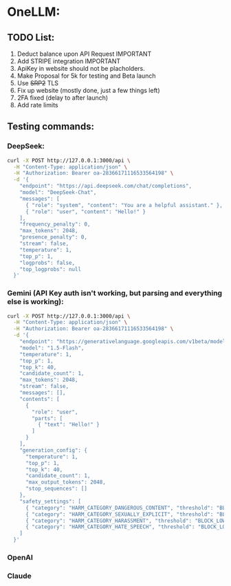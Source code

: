# OneLLM:

## TODO List:
1. Deduct balance upon API Request IMPORTANT
1. Add STRIPE integration IMPORTANT
1. ApiKey in website should not be placholders. 
1. Make Proposal for 5k for testing and Beta launch
1. Use ~~SRP2~~ TLS
1. Fix up website (mostly done, just a few things left)
1. 2FA fixed (delay to after launch)
1. Add rate limits

## Testing commands:
### DeepSeek:
```zsh
curl -X POST http://127.0.0.1:3000/api \
  -H "Content-Type: application/json" \
  -H "Authorization: Bearer oa-28366171116533564198" \
  -d '{
    "endpoint": "https://api.deepseek.com/chat/completions",
    "model": "DeepSeek-Chat",
    "messages": [
      { "role": "system", "content": "You are a helpful assistant." },
      { "role": "user", "content": "Hello!" }
    ],
    "frequency_penalty": 0,
    "max_tokens": 2048,
    "presence_penalty": 0,
    "stream": false,
    "temperature": 1,
    "top_p": 1,
    "logprobs": false,
    "top_logprobs": null
  }'
```

### Gemini (API Key auth isn't working, but parsing and everything else is working): 

```zsh
curl -X POST http://127.0.0.1:3000/api \
  -H "Content-Type: application/json" \
  -H "Authorization: Bearer oa-28366171116533564198" \
  -d '{
    "endpoint": "https://generativelanguage.googleapis.com/v1beta/models/gemini-1.5-flash:generateContent",
    "model": "1.5-Flash",
    "temperature": 1,
    "top_p": 1,
    "top_k": 40,
    "candidate_count": 1,
    "max_tokens": 2048,
    "stream": false,
    "messages": [],
    "contents": [
      {
        "role": "user",
        "parts": [
          { "text": "Hello!" }
        ]
      }
    ],
    "generation_config": {
      "temperature": 1,
      "top_p": 1,
      "top_k": 40,
      "candidate_count": 1,
      "max_output_tokens": 2048,
      "stop_sequences": []
    },
    "safety_settings": [
      { "category": "HARM_CATEGORY_DANGEROUS_CONTENT", "threshold": "BLOCK_LOW_AND_ABOVE" },
      { "category": "HARM_CATEGORY_SEXUALLY_EXPLICIT", "threshold": "BLOCK_LOW_AND_ABOVE" },
      { "category": "HARM_CATEGORY_HARASSMENT", "threshold": "BLOCK_LOW_AND_ABOVE" },
      { "category": "HARM_CATEGORY_HATE_SPEECH", "threshold": "BLOCK_LOW_AND_ABOVE" }
    ]
  }'
  ```

### OpenAI

### Claude
